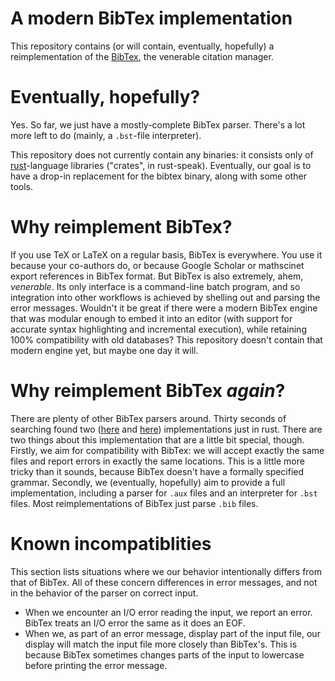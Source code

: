 # A modern BibTex implementation

This repository contains (or will contain, eventually, hopefully) a
reimplementation of the [BibTex](https://ctan.org/pkg/bibtex?lang=en),
the venerable citation manager.

# Eventually, hopefully?

Yes. So far, we just have a mostly-complete BibTex parser. There's a lot more
left to do (mainly, a `.bst`-file interpreter).

This repository does not currently contain any binaries: it consists only
of [rust](https://www.rust-lang.org/)-language libraries ("crates", in rust-speak).
Eventually, our goal is to have a drop-in replacement for the bibtex binary,
along with some other tools.

# Why reimplement BibTex?

If you use TeX or LaTeX on a regular basis, BibTex is everywhere. You use it
because your co-authors do, or because Google Scholar or mathscinet export
references in BibTex format.  But BibTex is also extremely, ahem, *venerable*.
Its only interface is a command-line batch program, and so integration into
other workflows is achieved by shelling out and parsing the error messages.
Wouldn't it be great if there were a modern BibTex engine that was modular
enough to embed it into an editor (with support for accurate syntax
highlighting and incremental execution), while retaining 100% compatibility
with old databases? This repository doesn't contain that modern engine yet,
but maybe one day it will.

# Why reimplement BibTex *again*?

There are plenty of other BibTex parsers around. Thirty seconds of searching
found two ([here](https://github.com/jackweinbender/bibtex-rs) and
[here](https://github.com/charlesvdv/nom-bibtex)) implementations just in rust.
There are two things about this implementation that are a little bit special,
though. Firstly, we aim for compatibility with BibTex: we will accept exactly
the same files and report errors in exactly the same locations. This is a
little more tricky than it sounds, because BibTex doesn't have a formally
specified grammar.  Secondly, we (eventually, hopefully) aim to provide a full
implementation, including a parser for `.aux` files and an interpreter for
`.bst` files. Most reimplementations of BibTex just parse `.bib` files.

# Known incompatiblities

This section lists situations where we our behavior intentionally differs from
that of BibTex. All of these concern differences in error messages, and not
in the behavior of the parser on correct input.

- When we encounter an I/O error reading the input, we report an error. BibTex
  treats an I/O error the same as it does an EOF.
- When we, as part of an error message, display part of the input file, our
  display will match the input file more closely than BibTex's. This is because
  BibTex sometimes changes parts of the input to lowercase before printing the
  error message.

